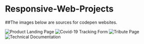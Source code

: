 # Responsive-Web-Projects
##The images below are sources for codepen websites.

![Product Landing Page](https://user-images.githubusercontent.com/75184965/103586692-76344800-4e9a-11eb-829c-d894dc389e9c.PNG)
![Covid-19 Tracking Form](https://user-images.githubusercontent.com/75184965/103587023-30c44a80-4e9b-11eb-9ce7-2bfb8470cc2b.PNG)
![Tribute Page](https://user-images.githubusercontent.com/75184965/103587396-058e2b00-4e9c-11eb-87a2-75989f5572e0.PNG)
![Technical Documentation](https://user-images.githubusercontent.com/75184965/103587406-0921b200-4e9c-11eb-8fc3-70bedee06a02.PNG)

